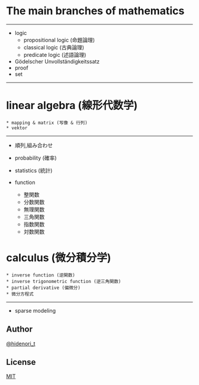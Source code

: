 <!--- https://qiita.com/b4b4r07/items/c80d53db9a0fd59086ec -->

# The main branches of mathematics
***
* logic
    * propositional logic (命題論理)
    * classical logic (古典論理)
    * predicate logic (述語論理)
* Gödelscher Unvollständigkeitssatz
* proof
* set
***
# linear algebra (線形代数学)
    * mapping & matrix (写像 & 行列)
    * vektor

***
* 順列,組み合わせ
* probability (確率)
* statistics (統計)  

* function
    * 整関数
    * 分数関数
    * 無理関数
    * 三角関数
    * 指数関数
    * 対数関数


# calculus (微分積分学)
    * inverse function (逆関数)
    * inverse trigonometric function (逆三角関数)
    * partial derivative (偏微分)
    * 微分方程式

***

* sparse modeling

<!---
***DEMO:***

![Demo](https://image-url.gif)

## Features

- Awesome function
- Awesome UI
- ...

For more information, see `awesome-tool --help`.

## Requirement

- Requirement
- Requirement
- Requirement

## Usage

1. Usage
2. Usage
3. Usage

## Installation

    $ git clone https://github.com/hidenori-t/snippet.git

## Anything Else

AnythingAnythingAnything
AnythingAnythingAnything
AnythingAnythingAnything

-->

## Author

[@hidenori_t](https://twitter.com/hidenori_t)

## License

[MIT](http://b4b4r07.mit-license.org)